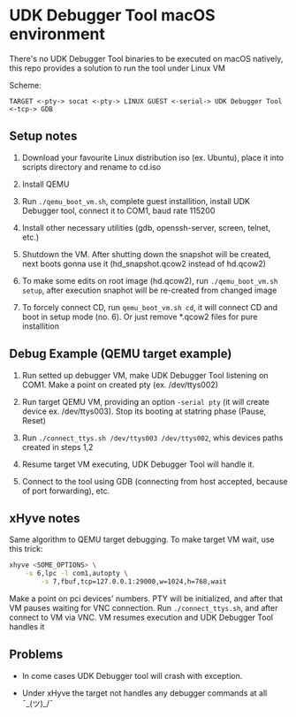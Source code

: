 # UDK Debugger Tool macOS environment

There's no UDK Debugger Tool binaries to be executed on macOS natively, this repo provides a solution to run the tool under Linux VM

Scheme: 

```TARGET <-pty-> socat <-pty-> LINUX GUEST <-serial-> UDK Debugger Tool <-tcp-> GDB``` 

## Setup notes

1. Download your favourite Linux distribution iso (ex. Ubuntu), place it into scripts directory and rename to cd.iso

3. Install QEMU

3. Run ```./qemu_boot_vm.sh```, complete guest installition, install UDK Debugger tool, connect it to COM1, baud rate 115200

4. Install other necessary utilities (gdb, openssh-server, screen, telnet, etc.)

5. Shutdown the VM. After shutting down the snapshot will be created, next boots gonna use it (hd_snapshot.qcow2 instead of hd.qcow2)

6. To make some edits on root image (hd.qcow2), run ```./qemu_boot_vm.sh setup```, after execution snaphot will be re-created from changed image

7. To forcely connect CD, run ```qemu_boot_vm.sh cd```, it will connect CD and boot in setup mode (no. 6). Or just remove *.qcow2 files for pure installition

## Debug Example (QEMU target example)

1. Run setted up debugger VM, make UDK Debugger Tool listening on COM1. Make a point on created pty (ex. /dev/ttys002)

2. Run target QEMU VM, providing an option ```-serial pty``` (it will create device ex. /dev/ttys003). Stop its booting at statring phase (Pause, Reset)

3. Run ```./connect_ttys.sh /dev/ttys003 /dev/ttys002```, whis devices paths created in steps 1,2

4. Resume target VM executing, UDK Debugger Tool will handle it. 

5. Connect to the tool using GDB (connecting from host accepted, because of port forwarding), etc.

## xHyve notes

Same algorithm to QEMU target debugging.
To make target VM wait, use this trick:

```bash
xhyve <SOME_OPTIONS> \
	-s 6,lpc -l com1,autopty \
    	-s 7,fbuf,tcp=127.0.0.1:29000,w=1024,h=768,wait
```

Make a point on pci devices' numbers. PTY will be initialized, and after that VM pauses waiting for 
VNC connection. Run ```./connect_ttys.sh```, and after connect to VM via VNC. 
VM resumes execution and UDK Debugger Tool handles it

## Problems

- In come cases UDK Debugger tool will crash with exception.

- Under xHyve the target not handles any debugger commands at all ¯\_(ツ)_/¯ 

